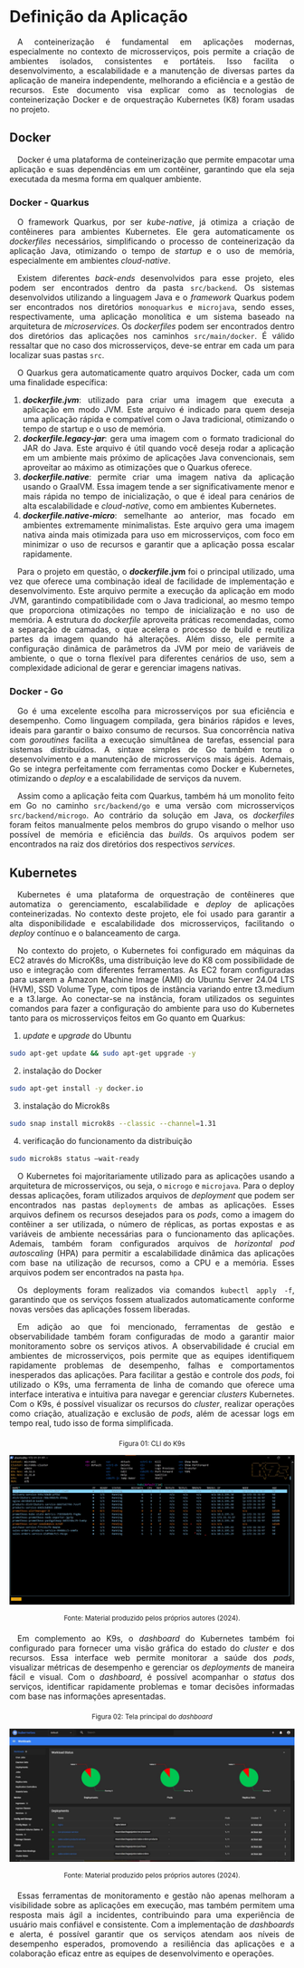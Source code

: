 <div align="justify">

# Definição da Aplicação

&emsp;A conteinerização é fundamental em aplicações modernas, especialmente no contexto de microsserviços, pois permite a criação de ambientes isolados, consistentes e portáteis. Isso facilita o desenvolvimento, a escalabilidade e a manutenção de diversas partes da aplicação de maneira independente, melhorando a eficiência e a gestão de recursos. Este documento visa explicar como as tecnologias de conteinerização Docker e de orquestração Kubernetes (K8) foram usadas no projeto.

## Docker

&emsp;Docker é uma plataforma de conteinerização que permite empacotar uma aplicação e suas dependências em um contêiner, garantindo que ela seja executada da mesma forma em qualquer ambiente.

### Docker - Quarkus

&emsp;O framework Quarkus, por ser _kube-native_, já otimiza a criação de contêineres para ambientes Kubernetes. Ele gera automaticamente os _dockerfiles_ necessários, simplificando o processo de conteinerização da aplicação Java, otimizando o tempo de _startup_ e o uso de memória, especialmente em ambientes _cloud-native_.

&emsp;Existem diferentes _back-ends_ desenvolvidos para esse projeto, eles podem ser encontrados dentro da pasta `src/backend`. Os sistemas desenvolvidos utilizando a linguagem Java e o _framework_ Quarkus podem ser encontrados nos diretórios `monoquarkus` e `microjava`, sendo esses, respectivamente, uma aplicação monolítica e um sistema baseado na arquitetura de _microservices_. Os _dockerfiles_ podem ser encontrados dentro dos diretórios das aplicações nos caminhos `src/main/docker`. É válido ressaltar que no caso dos microsserviços, deve-se entrar em cada um para localizar suas pastas `src`. 

&emsp;O Quarkus gera automaticamente quatro arquivos Docker, cada um com uma finalidade específica:
1. **_dockerfile.jvm_**: utilizado para criar uma imagem que executa a aplicação em modo JVM. Este arquivo é indicado para quem deseja uma aplicação rápida e compatível com o Java tradicional, otimizando o tempo de startup e o uso de memória.
2. **_dockerfile.legacy-jar_**: gera uma imagem com o formato tradicional do JAR do Java. Este arquivo é útil quando você deseja rodar a aplicação em um ambiente mais próximo de aplicações Java convencionais, sem aproveitar ao máximo as otimizações que o Quarkus oferece.
3. **_dockerfile.native_**: permite criar uma imagem nativa da aplicação usando o GraalVM. Essa imagem tende a ser significativamente menor e mais rápida no tempo de inicialização, o que é ideal para cenários de alta escalabilidade e _cloud-native_, como em ambientes Kubernetes.
4. **_dockerfile.native-micro_**: semelhante ao anterior, mas focado em ambientes extremamente minimalistas. Este arquivo gera uma imagem nativa ainda mais otimizada para uso em microsserviços, com foco em minimizar o uso de recursos e garantir que a aplicação possa escalar rapidamente.

&emsp;Para o projeto em questão, o **_dockerfile_.jvm** foi o principal utilizado, uma vez que oferece uma combinação ideal de facilidade de implementação e desenvolvimento. Este arquivo permite a execução da aplicação em modo JVM, garantindo compatibilidade com o Java tradicional, ao mesmo tempo que proporciona otimizações no tempo de inicialização e no uso de memória. A estrutura do _dockerfile_ aproveita práticas recomendadas, como a separação de camadas, o que acelera o processo de build e reutiliza partes da imagem quando há alterações. Além disso, ele permite a configuração dinâmica de parâmetros da JVM por meio de variáveis de ambiente, o que o torna flexível para diferentes cenários de uso, sem a complexidade adicional de gerar e gerenciar imagens nativas.

### Docker - Go

&emsp;Go é uma excelente escolha para microsserviços por sua eficiência e desempenho. Como linguagem compilada, gera binários rápidos e leves, ideais para garantir o baixo consumo de recursos. Sua concorrência nativa com _goroutines_ facilita a execução simultânea de tarefas, essencial para sistemas distribuídos. A sintaxe simples de Go também torna o desenvolvimento e a manutenção de microsserviços mais ágeis. Ademais, Go se integra perfeitamente com ferramentas como Docker e Kubernetes, otimizando o _deploy_ e a escalabilidade de serviços da nuvem.

&emsp;Assim como a aplicação feita com Quarkus, também há um monolito feito em Go no caminho `src/backend/go` e uma versão com microsserviços `src/backend/microgo`. Ao contrário da solução em Java, os _dockerfiles_ foram feitos manualmente pelos membros do grupo visando o melhor uso possível de memória e eficiência das _builds_. Os arquivos podem ser encontrados na raiz dos diretórios dos respectivos _services_.

## Kubernetes

&emsp;Kubernetes é uma plataforma de orquestração de contêineres que automatiza o gerenciamento, escalabilidade e _deploy_ de aplicações conteinerizadas. No contexto deste projeto, ele foi usado para garantir a alta disponibilidade e escalabilidade dos microsserviços, facilitando o _deploy_ contínuo e o balanceamento de carga.

&emsp;No contexto do projeto, o Kubernetes foi configurado em máquinas da EC2 através do MicroK8s, uma distribuição leve do K8 com possibilidade de uso e integração com diferentes ferramentas. As EC2 foram configuradas para usarem a Amazon Machine Image (AMI) do Ubuntu Server 24.04 LTS (HVM), SSD Volume Type, com tipos de instância variando entre t3.medium e a t3.large. Ao conectar-se na instância, foram utilizados os seguintes comandos para fazer a configuração do ambiente para uso do Kubernetes tanto para os microsserviços feitos em Go quanto em Quarkus:

1. _update_ e _upgrade_ do Ubuntu
```bash
sudo apt-get update && sudo apt-get upgrade -y
```

2. instalação do Docker
```bash
sudo apt-get install -y docker.io
```

3. instalação do Microk8s
```bash
sudo snap install microk8s --classic --channel=1.31
```

4. verificação do funcionamento da distribuição
```bash
sudo microk8s status —wait-ready
```

&emsp;O Kubernetes foi majoritariamente utilizado para as aplicações usando a arquitetura de microsserviços, ou seja, o `microgo` e `microjava`. Para o deploy dessas aplicações, foram utilizados arquivos de _deployment_ que podem ser encontrados nas pastas `deployments` de ambas as aplicações. Esses arquivos definem os recursos desejados para os _pods_, como a imagem do contêiner a ser utilizada, o número de réplicas, as portas expostas e as variáveis de ambiente necessárias para o funcionamento das aplicações. Ademais, também foram configurados arquivos de _horizontal pod autoscaling_ (HPA) para permitir a escalabilidade dinâmica das aplicações com base na utilização de recursos, como a CPU e a memória. Esses arquivos podem ser encontrados na pasta `hpa`.

&emsp;Os deployments foram realizados via comandos `kubectl apply -f`, garantindo que os serviços fossem atualizados automaticamente conforme novas versões das aplicações fossem liberadas.

&emsp;Em adição ao que foi mencionado, ferramentas de gestão e observabilidade também foram configuradas de modo a garantir maior monitoramento sobre os serviços ativos. A observabilidade é crucial em ambientes de microsserviços, pois permite que as equipes identifiquem rapidamente problemas de desempenho, falhas e comportamentos inesperados das aplicações. Para facilitar a gestão e controle dos _pods_, foi utilizado o K9s, uma ferramenta de linha de comando que oferece uma interface interativa e intuitiva para navegar e gerenciar _clusters_ Kubernetes. Com o K9s, é possível visualizar os recursos do _cluster_, realizar operações como criação, atualização e exclusão de _pods_, além de acessar logs em tempo real, tudo isso de forma simplificada.

<div align="center">

<sub>Figura 01: CLI do K9s</sub>

![CLI do K9s](./img/k9s-cli.jpg)

<sup>Fonte: Material produzido pelos próprios autores (2024).</sup>

</div>

&emsp;Em complemento ao K9s, o _dashboard_ do Kubernetes também foi configurado para fornecer uma visão gráfica do estado do _cluster_ e dos recursos. Essa interface web permite monitorar a saúde dos _pods_, visualizar métricas de desempenho e gerenciar os _deployments_ de maneira fácil e visual. Com o _dashboard_, é possível acompanhar o _status_ dos serviços, identificar rapidamente problemas e tomar decisões informadas com base nas informações apresentadas.

<div align="center">

<sub>Figura 02: Tela principal do _dashboard_</sub>

![Tela principal do _dashboard_](./img/dashboard-kubernetes.jpg)

<sup>Fonte: Material produzido pelos próprios autores (2024).</sup>

</div>

&emsp;Essas ferramentas de monitoramento e gestão não apenas melhoram a visibilidade sobre as aplicações em execução, mas também permitem uma resposta mais ágil a incidentes, contribuindo para uma experiência de usuário mais confiável e consistente. Com a implementação de _dashboards_ e alerta, é possível garantir que os serviços atendam aos níveis de desempenho esperados, promovendo a resiliência das aplicações e a colaboração eficaz entre as equipes de desenvolvimento e operações.

</div>